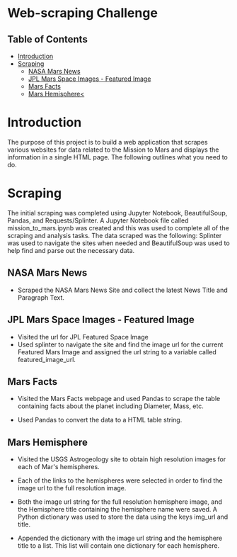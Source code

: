 # Web-scraping Challenge

## Table of Contents
  * [Introduction](#introduction)
  * [Scraping](#scraping)
    * [NASA Mars News](#news)
    * [JPL Mars Space Images - Featured Image](#images)
    * [Mars Facts](#facts)
    * [Mars Hemisphere<](#hemisphere)
    

# <a name="lat">Introduction</a>

The purpose of this project is to build a web application that scrapes various websites for data related to the Mission to Mars and displays the information in a single HTML page. 
The following outlines what you need to do.


# <a name="scraping">Scraping</a>

The initial scraping was completed using Jupyter Notebook, BeautifulSoup, Pandas, and Requests/Splinter.
A Jupyter Notebook file called mission_to_mars.ipynb was created and this was used to complete all of the scraping and analysis tasks. The data scraped was the following:
Splinter was used to navigate the sites when needed and BeautifulSoup was used to help find and parse out the necessary data.

## <a name="news">NASA Mars News</a>
- Scraped the NASA Mars News Site and collect the latest News Title and Paragraph Text.

## <a name="images">JPL Mars Space Images - Featured Image</a>
- Visited the url for JPL Featured Space Image
- Used splinter to navigate the site and find the image url for the current Featured Mars Image and assigned the url string to a variable called featured_image_url.


## <a name="facts">Mars Facts</a>

- Visited the Mars Facts webpage and used Pandas to scrape the table containing facts about the planet including Diameter, Mass, etc.

- Used Pandas to convert the data to a HTML table string.

## <a name="hemisphere">Mars Hemisphere</a>

- Visited the USGS Astrogeology site to obtain high resolution images for each of Mar's hemispheres.

- Each of the links to the hemispheres were selected in order to find the image url to the full resolution image.

- Both the image url string for the full resolution hemisphere image, and the Hemisphere title containing the hemisphere name were saved. A Python dictionary was used to store the data using the keys img_url and title.

- Appended the dictionary with the image url string and the hemisphere title to a list. This list will contain one dictionary for each hemisphere.

